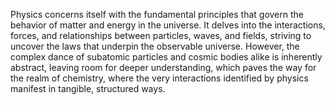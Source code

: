 
Physics concerns itself with the fundamental principles that govern the behavior of matter and energy in the universe. It delves into the interactions, forces, and relationships between particles, waves, and fields, striving to uncover the laws that underpin the observable universe. However, the complex dance of subatomic particles and cosmic bodies alike is inherently abstract, leaving room for deeper understanding, which paves the way for the realm of chemistry, where the very interactions identified by physics manifest in tangible, structured ways.

